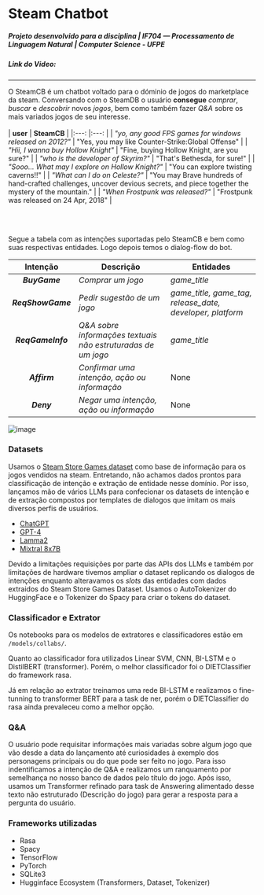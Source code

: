 # Steam Chatbot
##### Projeto desenvolvido para a disciplina | IF704 — Processamento de Linguagem Natural | Computer Science - UFPE
##### Link do Video: 
---

O SteamCB é um chatbot voltado para o dóminio de jogos do marketplace da steam. Conversando com o SteamDB o usuário **consegue** _comprar_, _buscar_ e _descobrir_ novos _jogos_, bem como também fazer _Q&A_ sobre os mais variados jogos de seu interesse. 
<br/><br/>
| **user** 	| **SteamCB** 	|
|:---:	|:---:	|
| _"yo, any good FPS games for windows released on 2012?"_ 	| "Yes, you may like Counter-Strike:Global Offense" 	|
| _"Hii, I wanna buy Hollow Knight"_ 	| "Fine, buying Hollow Knight, are you sure?" 	|
| _"who is the developer of Skyrim?"_ 	| "That's Bethesda, for sure!" 	|
| _"Sooo... What may I explore on Hollow Knight?"_ 	| "You can explore twisting caverns!!" 	|
| _"What can I do on Celeste?"_ 	| "You may Brave hundreds of hand-crafted challenges,  uncover devious secrets, and piece together the  mystery of the mountain." 	|
| _"When Frostpunk was released?"_ 	| "Frostpunk was released on 24 Apr, 2018" 	|

<br/><br/>

Segue a tabela com as intenções suportadas pelo SteamCB e bem como suas respectivas entidades. Logo depois temos o dialog-flow do bot. 

|    **Intenção**   	| **Descrição**                                        	| **Entidades**                                              	|
|:-----------------:	|------------------------------------------------------	|------------------------------------------------------------	|
|   **_BuyGame_**   	| _Comprar um jogo_                                    	| _game_title_                                               	|
| **_ReqShowGame_** 	| _Pedir sugestão de um jogo_                          	| _game_title, game_tag, release_date,  developer, platform_ 	|
| **_ReqGameInfo_** 	| _Q&A sobre informações textuais não estruturadas de um jogo_ 	| _game_title_                                                      	|
|    **_Affirm_**   	| _Confirmar uma intenção, ação ou informação_         	| None                                                       	|
|     **_Deny_**    	| _Negar uma intenção, ação ou informação_             	| None                                                       	|

![image](https://github.com/AmadeoNeto/steam_chatbot/assets/61971951/9475ca76-2dfa-436a-845f-6953c037f67b)

### Datasets
Usamos o [Steam Store Games dataset](https://www.kaggle.com/datasets/nikdavis/steam-store-games) como base de informação para os jogos vendidos na steam. Entretando, não achamos dados prontos para classificação de intenção e extração de entidade nesse domínio. Por isso, lançamos mão de vários LLMs para confecionar os datasets de intenção e de extração compostos por templates de dialogos que imitam os mais diversos perfis de usuários.

- [ChatGPT](https://chat.openai.com/)
- [GPT-4](https://chat.openai.com/)
- [Lamma2](https://llama.meta.com/)
- [Mixtral 8x7B](https://chat.mistral.ai/chat)

Devido a limitações requisições por parte das APIs dos LLMs e também por limitações de hardware tivemos ampliar o dataset replicando os dialogos de intenções enquanto alteravamos os _slots_ das entidades com dados extraidos do Steam Store Games Dataset. Usamos o AutoTokenizer do HuggingFace e o Tokenizer do Spacy para criar o tokens do dataset.

### Classificador e Extrator
Os notebooks para os modelos de extratores e classificadores estão em `/models/collabs/`. 

Quanto ao classificador fora utilizados Linear SVM, CNN, BI-LSTM e o DistilBERT (transformer). Porém, o melhor classificador foi o DIETClassifier do framework rasa. 

Já em relação ao extrator treinamos uma rede BI-LSTM e realizamos o fine-tunning to transformer BERT para a task de ner, porém o DIETClassifier do rasa ainda prevaleceu como a melhor opção.

### Q&A 
O usuário pode requisitar informações mais variadas sobre algum jogo que vão desde a data do lançamento até curiosidades à exemplo dos personagens principais ou do que pode ser feito no jogo. Para isso indentificamos a intenção de Q&A e realizamos um ranquamento por semelhança no nosso banco de dados pelo título do jogo. Após isso, usamos um Transformer refinado para task de Answering alimentado desse texto não estruturado (Descrição do jogo) para gerar a resposta para a pergunta do usuário.  

### Frameworks utilizadas
- Rasa
- Spacy 
- TensorFlow
- PyTorch
- SQLite3
- Hugginface Ecosystem (Transformers, Dataset, Tokenizer)
